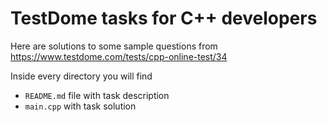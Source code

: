 # TestDome tasks for C++ developers

Here are solutions to some sample questions from 
https://www.testdome.com/tests/cpp-online-test/34

Inside every directory you will find
- `README.md` file with task description
- `main.cpp` with task solution